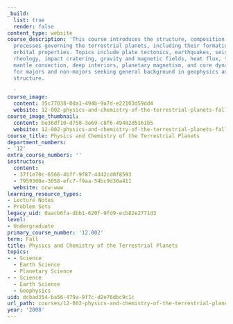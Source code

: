 ```yaml
---
_build:
  list: true
  render: false
content_type: website
course_description: 'This course introduces the structure, composition, and physical
  processes governing the terrestrial planets, including their formation and basic
  orbital properties. Topics include plate tectonics, earthquakes, seismic waves,
  rheology, impact cratering, gravity and magnetic fields, heat flux, thermal structure,
  mantle convection, deep interiors, planetary magnetism, and core dynamics. Suitable
  for majors and non-majors seeking general background in geophysics and planetary
  structure.

  '
course_image:
  content: 35c77038-0da1-494b-9a7d-e22103d59dd4
  website: 12-002-physics-and-chemistry-of-the-terrestrial-planets-fall-2008
course_image_thumbnail:
  content: be36df10-d758-3e69-c8f6-49482d5161b5
  website: 12-002-physics-and-chemistry-of-the-terrestrial-planets-fall-2008
course_title: Physics and Chemistry of the Terrestrial Planets
department_numbers:
- '12'
extra_course_numbers: ''
instructors:
  content:
  - 37f1e70c-6566-4bff-9f87-4d42cd0f8593
  - 7959300e-3058-efc7-f9aa-54bc9d30a411
  website: ocw-www
learning_resource_types:
- Lecture Notes
- Problem Sets
legacy_uid: 0aacb6fa-dbb1-620f-9fd9-ecb82e2771d3
level:
- Undergraduate
primary_course_number: '12.002'
term: Fall
title: Physics and Chemistry of the Terrestrial Planets
topics:
- - Science
  - Earth Science
  - Planetary Science
- - Science
  - Earth Science
  - Geophysics
uid: dcbad354-ba56-479a-9f7c-d2e76dbc9c1c
url_path: courses/12-002-physics-and-chemistry-of-the-terrestrial-planets-fall-2008
year: '2008'
---
```

